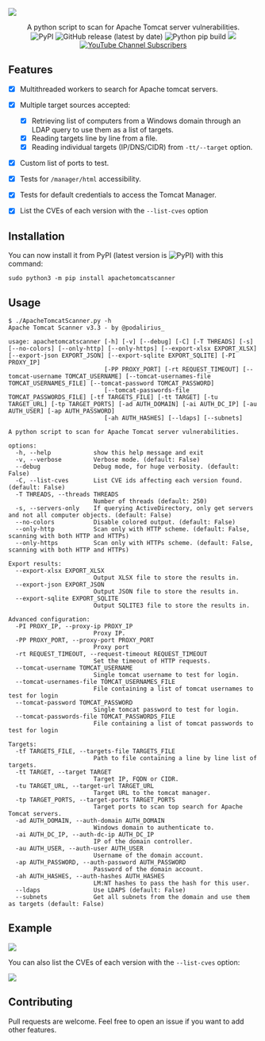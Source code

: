 ![](./.github/banner.png)

<p align="center">
  A python script to scan for Apache Tomcat server vulnerabilities.
  <br>
  <img alt="PyPI" src="https://img.shields.io/pypi/v/apachetomcatscanner">
  <img alt="GitHub release (latest by date)" src="https://img.shields.io/github/v/release/p0dalirius/ApacheTomcatScanner">
  <img alt="Python pip build" src="https://github.com/p0dalirius/ApacheTomcatScanner/actions/workflows/python-pip-build.yml/badge.svg">
  <a href="https://twitter.com/intent/follow?screen_name=podalirius_" title="Follow"><img src="https://img.shields.io/twitter/follow/podalirius_?label=Podalirius&style=social"></a>
  <a href="https://www.youtube.com/c/Podalirius_?sub_confirmation=1" title="Subscribe"><img alt="YouTube Channel Subscribers" src="https://img.shields.io/youtube/channel/subscribers/UCF_x5O7CSfr82AfNVTKOv_A?style=social"></a>
  <br>
</p>

## Features

 - [x] Multithreaded workers to search for Apache tomcat servers.
 - [x] Multiple target sources accepted:
    + [x] Retrieving list of computers from a Windows domain through an LDAP query to use them as a list of targets.
    + [x] Reading targets line by line from a file.
    + [x] Reading individual targets (IP/DNS/CIDR) from `-tt/--target` option. 
 - [x] Custom list of ports to test.
 - [x] Tests for `/manager/html` accessibility.
 - [x] Tests for default credentials to access the Tomcat Manager.
 - [x] List the CVEs of each version with the `--list-cves` option


## Installation

You can now install it from PyPI (latest version is <img alt="PyPI" src="https://img.shields.io/pypi/v/apachetomcatscanner">) with this command:

```
sudo python3 -m pip install apachetomcatscanner
```

## Usage

```
$ ./ApacheTomcatScanner.py -h
Apache Tomcat Scanner v3.3 - by @podalirius_

usage: apachetomcatscanner [-h] [-v] [--debug] [-C] [-T THREADS] [-s] [--no-colors] [--only-http] [--only-https] [--export-xlsx EXPORT_XLSX] [--export-json EXPORT_JSON] [--export-sqlite EXPORT_SQLITE] [-PI PROXY_IP]
                           [-PP PROXY_PORT] [-rt REQUEST_TIMEOUT] [--tomcat-username TOMCAT_USERNAME] [--tomcat-usernames-file TOMCAT_USERNAMES_FILE] [--tomcat-password TOMCAT_PASSWORD]
                           [--tomcat-passwords-file TOMCAT_PASSWORDS_FILE] [-tf TARGETS_FILE] [-tt TARGET] [-tu TARGET_URL] [-tp TARGET_PORTS] [-ad AUTH_DOMAIN] [-ai AUTH_DC_IP] [-au AUTH_USER] [-ap AUTH_PASSWORD]
                           [-ah AUTH_HASHES] [--ldaps] [--subnets]

A python script to scan for Apache Tomcat server vulnerabilities.

options:
  -h, --help            show this help message and exit
  -v, --verbose         Verbose mode. (default: False)
  --debug               Debug mode, for huge verbosity. (default: False)
  -C, --list-cves       List CVE ids affecting each version found. (default: False)
  -T THREADS, --threads THREADS
                        Number of threads (default: 250)
  -s, --servers-only    If querying ActiveDirectory, only get servers and not all computer objects. (default: False)
  --no-colors           Disable colored output. (default: False)
  --only-http           Scan only with HTTP scheme. (default: False, scanning with both HTTP and HTTPs)
  --only-https          Scan only with HTTPs scheme. (default: False, scanning with both HTTP and HTTPs)

Export results:
  --export-xlsx EXPORT_XLSX
                        Output XLSX file to store the results in.
  --export-json EXPORT_JSON
                        Output JSON file to store the results in.
  --export-sqlite EXPORT_SQLITE
                        Output SQLITE3 file to store the results in.

Advanced configuration:
  -PI PROXY_IP, --proxy-ip PROXY_IP
                        Proxy IP.
  -PP PROXY_PORT, --proxy-port PROXY_PORT
                        Proxy port
  -rt REQUEST_TIMEOUT, --request-timeout REQUEST_TIMEOUT
                        Set the timeout of HTTP requests.
  --tomcat-username TOMCAT_USERNAME
                        Single tomcat username to test for login.
  --tomcat-usernames-file TOMCAT_USERNAMES_FILE
                        File containing a list of tomcat usernames to test for login
  --tomcat-password TOMCAT_PASSWORD
                        Single tomcat password to test for login.
  --tomcat-passwords-file TOMCAT_PASSWORDS_FILE
                        File containing a list of tomcat passwords to test for login

Targets:
  -tf TARGETS_FILE, --targets-file TARGETS_FILE
                        Path to file containing a line by line list of targets.
  -tt TARGET, --target TARGET
                        Target IP, FQDN or CIDR.
  -tu TARGET_URL, --target-url TARGET_URL
                        Target URL to the tomcat manager.
  -tp TARGET_PORTS, --target-ports TARGET_PORTS
                        Target ports to scan top search for Apache Tomcat servers.
  -ad AUTH_DOMAIN, --auth-domain AUTH_DOMAIN
                        Windows domain to authenticate to.
  -ai AUTH_DC_IP, --auth-dc-ip AUTH_DC_IP
                        IP of the domain controller.
  -au AUTH_USER, --auth-user AUTH_USER
                        Username of the domain account.
  -ap AUTH_PASSWORD, --auth-password AUTH_PASSWORD
                        Password of the domain account.
  -ah AUTH_HASHES, --auth-hashes AUTH_HASHES
                        LM:NT hashes to pass the hash for this user.
  --ldaps               Use LDAPS (default: False)
  --subnets             Get all subnets from the domain and use them as targets (default: False)
```

## Example

![](./.github/example.png)

You can also list the CVEs of each version with the `--list-cves` option:

![](./.github/example_list_cves.png)

## Contributing

Pull requests are welcome. Feel free to open an issue if you want to add other features.
